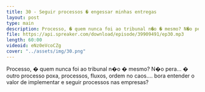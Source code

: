 ```yaml
---
title: 30 - Seguir processos � engessar minhas entregas
layout: post
type: main
description: Processo, � quem nunca foi ao tribunal n�o � mesmo? N�o pera... � outro processo poxa, processos, fluxos, ordem no caos.... bora entender o valor de implementar e seguir processos nas empresas?
file: https://api.spreaker.com/download/episode/39909491/ep30.mp3
length: 60:00
videoid: eNz0eVcoCZg
cover: "../assets/img/30.png"
---
```


Processo, � quem nunca foi ao tribunal n�o � mesmo? N�o pera... � outro processo poxa, processos, fluxos, ordem no caos.... bora entender o valor de implementar e seguir processos nas empresas?